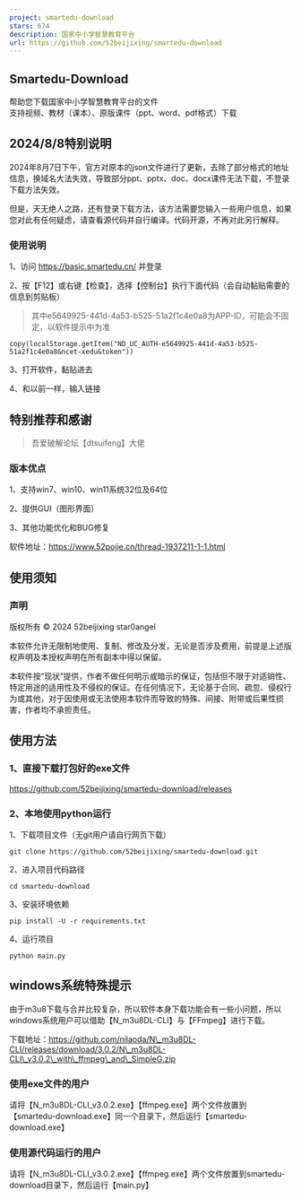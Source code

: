 ```yaml
---
project: smartedu-download
stars: 674
description: 国家中小学智慧教育平台
url: https://github.com/52beijixing/smartedu-download
---
```


Smartedu-Download
-------------------

帮助您下载国家中小学智慧教育平台的文件  
支持视频、教材（课本）、原版课件（ppt、word、pdf格式）下载

2024/8/8特别说明
------------

2024年8月7日下午，官方对原本的json文件进行了更新，去除了部分格式的地址信息，换域名大法失效，导致部分ppt、pptx、doc、docx课件无法下载，不登录下载方法失效。

但是，天无绝人之路，还有登录下载方法，该方法需要您输入一些用户信息，如果您对此有任何疑虑，请查看源代码并自行编译。代码开源，不再对此另行解释。

### 使用说明

1、访问 https://basic.smartedu.cn/ 并登录

2、按【F12】或右键【检查】，选择【控制台】执行下面代码（会自动黏贴需要的信息到剪贴板）

> 其中e5649925-441d-4a53-b525-51a2f1c4e0a8为APP-ID，可能会不固定，以软件提示中为准

```
copy(localStorage.getItem("ND_UC_AUTH-e5649925-441d-4a53-b525-51a2f1c4e0a8&ncet-xedu&token"))
```

3、打开软件，黏贴进去

4、和以前一样，输入链接

特别推荐和感谢
-------

> 吾爱破解论坛【dtsuifeng】大佬

### 版本优点

1、支持win7、win10、win11系统32位及64位

2、提供GUI（图形界面）

3、其他功能优化和BUG修复

软件地址：https://www.52pojie.cn/thread-1937211-1-1.html

使用须知
----

### 声明

版权所有 © 2024 52beijixing star0angel

本软件允许无限制地使用、复制、修改及分发，无论是否涉及费用，前提是上述版权声明及本授权声明在所有副本中得以保留。

本软件按“现状”提供，作者不做任何明示或暗示的保证，包括但不限于对适销性、特定用途的适用性及不侵权的保证。在任何情况下，无论基于合同、疏忽、侵权行为或其他，对于因使用或无法使用本软件而导致的特殊、间接、附带或后果性损害，作者均不承担责任。

使用方法
----

### 1、直接下载打包好的exe文件

https://github.com/52beijixing/smartedu-download/releases

### 2、本地使用python运行

1、下载项目文件（无git用户请自行网页下载）

```
git clone https://github.com/52beijixing/smartedu-download.git
```

2、进入项目代码路径

```
cd smartedu-download
```

3、安装环境依赖

```
pip install -U -r requirements.txt
```

4、运行项目

```
python main.py
```

windows系统特殊提示
-------------

由于m3u8下载与合并比较复杂，所以软件本身下载功能会有一些小问题，所以windows系统用户可以借助【N\_m3u8DL-CLI】与【FFmpeg】进行下载。

下载地址：https://github.com/nilaoda/N\_m3u8DL-CLI/releases/download/3.0.2/N\_m3u8DL-CLI\_v3.0.2\_with\_ffmpeg\_and\_SimpleG.zip

### 使用exe文件的用户

请将【N\_m3u8DL-CLI\_v3.0.2.exe】【ffmpeg.exe】两个文件放置到【smartedu-download.exe】同一个目录下，然后运行【smartedu-download.exe】

### 使用源代码运行的用户

请将【N\_m3u8DL-CLI\_v3.0.2.exe】【ffmpeg.exe】两个文件放置到smartedu-download目录下，然后运行【main.py】
